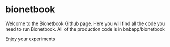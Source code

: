bionetbook
==========
Welcome to the Bionetbook Github page. Here you will find all the code you need to run Bionetbook. 
All of the production code is in bnbapp/bionetbook

Enjoy your experiments

